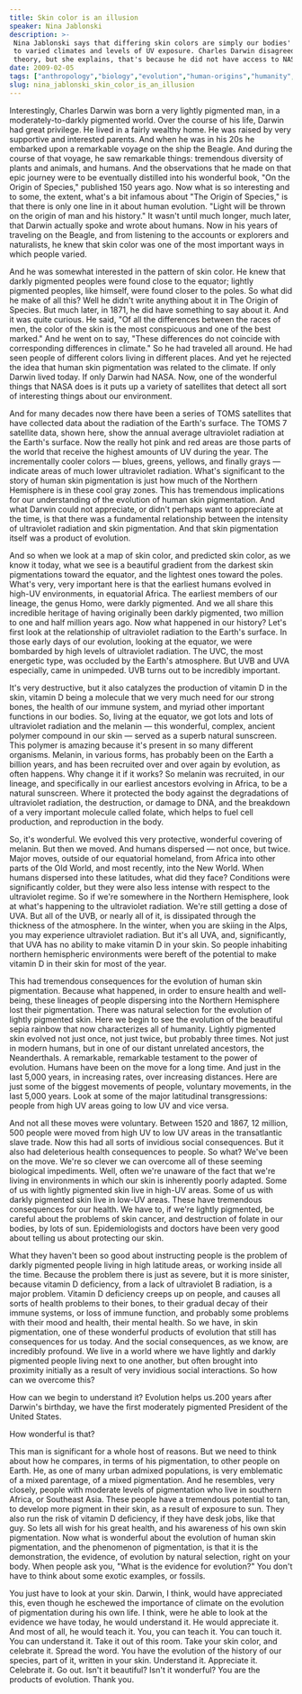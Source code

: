```yaml
---
title: Skin color is an illusion
speaker: Nina Jablonski
description: >-
 Nina Jablonski says that differing skin colors are simply our bodies' adaptation
 to varied climates and levels of UV exposure. Charles Darwin disagreed with this
 theory, but she explains, that's because he did not have access to NASA.
date: 2009-02-05
tags: ["anthropology","biology","evolution","human-origins","humanity","race","science"]
slug: nina_jablonski_skin_color_is_an_illusion
---
```


Interestingly, Charles Darwin was born a very lightly pigmented man, in a
moderately-to-darkly pigmented world. Over the course of his life, Darwin had great
privilege. He lived in a fairly wealthy home. He was raised by very supportive and
interested parents. And when he was in his 20s he embarked upon a remarkable voyage on
the ship the Beagle. And during the course of that voyage, he saw remarkable things:
tremendous diversity of plants and animals, and humans. And the observations that he made
on that epic journey were to be eventually distilled into his wonderful book, "On the
Origin of Species," published 150 years ago. Now what is so interesting and to some, the
extent, what's a bit infamous about "The Origin of Species," is that there is only one
line in it about human evolution. "Light will be thrown on the origin of man and his
history." It wasn't until much longer, much later, that Darwin actually spoke and wrote
about humans. Now in his years of traveling on the Beagle, and from listening to the
accounts or explorers and naturalists, he knew that skin color was one of the most
important ways in which people varied.

And he was somewhat interested in the pattern of skin color. He knew that darkly pigmented
peoples were found close to the equator; lightly pigmented peoples, like himself, were
found closer to the poles. So what did he make of all this? Well he didn't write anything
about it in The Origin of Species. But much later, in 1871, he did have something to say
about it. And it was quite curious. He said, "Of all the differences between the races of
men, the color of the skin is the most conspicuous and one of the best marked." And he
went on to say, "These differences do not coincide with corresponding differences in
climate." So he had traveled all around. He had seen people of different colors living in
different places. And yet he rejected the idea that human skin pigmentation was related to
the climate. If only Darwin lived today. If only Darwin had NASA. Now, one of the wonderful
things that NASA does is it puts up a variety of satellites that detect all sort of
interesting things about our environment.

And for many decades now there have been a series of TOMS satellites that have collected
data about the radiation of the Earth's surface. The TOMS 7 satellite data, shown here,
show the annual average ultraviolet radiation at the Earth's surface. Now the really hot
pink and red areas are those parts of the world that receive the highest amounts of UV
during the year. The incrementally cooler colors — blues, greens, yellows, and finally
grays — indicate areas of much lower ultraviolet radiation. What's significant to the story
of human skin pigmentation is just how much of the Northern Hemisphere is in these cool
gray zones. This has tremendous implications for our understanding of the evolution of
human skin pigmentation. And what Darwin could not appreciate, or didn't perhaps want to
appreciate at the time, is that there was a fundamental relationship between the intensity
of ultraviolet radiation and skin pigmentation. And that skin pigmentation itself was a
product of evolution.

And so when we look at a map of skin color, and predicted skin color, as we know it today,
what we see is a beautiful gradient from the darkest skin pigmentations toward the
equator, and the lightest ones toward the poles. What's very, very important here is that
the earliest humans evolved in high-UV environments, in equatorial Africa. The earliest
members of our lineage, the genus Homo, were darkly pigmented. And we all share this
incredible heritage of having originally been darkly pigmented, two million to one and
half million years ago. Now what happened in our history? Let's first look at the
relationship of ultraviolet radiation to the Earth's surface. In those early days of our
evolution, looking at the equator, we were bombarded by high levels of ultraviolet
radiation. The UVC, the most energetic type, was occluded by the Earth's atmosphere. But
UVB and UVA especially, came in unimpeded. UVB turns out to be incredibly
important.

It's very destructive, but it also catalyzes the production of vitamin D in the skin,
vitamin D being a molecule that we very much need for our strong bones, the health of our
immune system, and myriad other important functions in our bodies. So, living at the
equator, we got lots and lots of ultraviolet radiation and the melanin — this wonderful,
complex, ancient polymer compound in our skin — served as a superb natural sunscreen. This
polymer is amazing because it's present in so many different organisms. Melanin, in
various forms, has probably been on the Earth a billion years, and has been recruited over
and over again by evolution, as often happens. Why change it if it works? So melanin was
recruited, in our lineage, and specifically in our earliest ancestors evolving in Africa,
to be a natural sunscreen. Where it protected the body against the degradations of
ultraviolet radiation, the destruction, or damage to DNA, and the breakdown of a very
important molecule called folate, which helps to fuel cell production, and reproduction in
the body.

So, it's wonderful. We evolved this very protective, wonderful covering of melanin. But
then we moved. And humans dispersed — not once, but twice. Major moves, outside of our
equatorial homeland, from Africa into other parts of the Old World, and most recently,
into the New World. When humans dispersed into these latitudes, what did they face?
Conditions were significantly colder, but they were also less intense with respect to the
ultraviolet regime. So if we're somewhere in the Northern Hemisphere, look at what's
happening to the ultraviolet radiation. We're still getting a dose of UVA. But all of the
UVB, or nearly all of it, is dissipated through the thickness of the atmosphere. In the
winter, when you are skiing in the Alps, you may experience ultraviolet radiation. But
it's all UVA, and, significantly, that UVA has no ability to make vitamin D in your
skin. So people inhabiting northern hemispheric environments were bereft of the potential
to make vitamin D in their skin for most of the year.

This had tremendous consequences for the evolution of human skin pigmentation. Because
what happened, in order to ensure health and well-being, these lineages of people
dispersing into the Northern Hemisphere lost their pigmentation. There was natural
selection for the evolution of lightly pigmented skin. Here we begin to see the evolution
of the beautiful sepia rainbow that now characterizes all of humanity. Lightly pigmented
skin evolved not just once, not just twice, but probably three times. Not just in modern
humans, but in one of our distant unrelated ancestors, the Neanderthals. A remarkable,
remarkable testament to the power of evolution. Humans have been on the move for a long
time. And just in the last 5,000 years, in increasing rates, over increasing distances.
Here are just some of the biggest movements of people, voluntary movements, in the last
5,000 years. Look at some of the major latitudinal transgressions: people from high UV
areas going to low UV and vice versa.

And not all these moves were voluntary. Between 1520 and 1867, 12 million, 500 people were
moved from high UV to low UV areas in the transatlantic slave trade. Now this had all
sorts of invidious social consequences. But it also had deleterious health consequences to
people. So what? We've been on the move. We're so clever we can overcome all of these
seeming biological impediments. Well, often we're unaware of the fact that we're living in
environments in which our skin is inherently poorly adapted. Some of us with lightly
pigmented skin live in high-UV areas. Some of us with darkly pigmented skin live in low-UV
areas. These have tremendous consequences for our health. We have to, if we're lightly
pigmented, be careful about the problems of skin cancer, and destruction of folate in our
bodies, by lots of sun. Epidemiologists and doctors have been very good about telling us
about protecting our skin.

What they haven't been so good about instructing people is the problem of darkly pigmented
people living in high latitude areas, or working inside all the time. Because the problem
there is just as severe, but it is more sinister, because vitamin D deficiency, from a
lack of ultraviolet B radiation, is a major problem. Vitamin D deficiency creeps up on
people, and causes all sorts of health problems to their bones, to their gradual decay of
their immune systems, or loss of immune function, and probably some problems with their
mood and health, their mental health. So we have, in skin pigmentation, one of these
wonderful products of evolution that still has consequences for us today. And the social
consequences, as we know, are incredibly profound. We live in a world where we have
lightly and darkly pigmented people living next to one another, but often brought into
proximity initially as a result of very invidious social interactions. So how can we
overcome this?

How can we begin to understand it? Evolution helps us.200 years after Darwin's birthday,
we have the first moderately pigmented President of the United States.

How wonderful is that? 

This man is significant for a whole host of reasons. But we need to think about how he
compares, in terms of his pigmentation, to other people on Earth. He, as one of many urban
admixed populations, is very emblematic of a mixed parentage, of a mixed pigmentation. And
he resembles, very closely, people with moderate levels of pigmentation who live in
southern Africa, or Southeast Asia. These people have a tremendous potential to tan, to
develop more pigment in their skin, as a result of exposure to sun. They also run the risk
of vitamin D deficiency, if they have desk jobs, like that guy. So lets all wish for his
great health, and his awareness of his own skin pigmentation. Now what is wonderful about
the evolution of human skin pigmentation, and the phenomenon of pigmentation, is that it
is the demonstration, the evidence, of evolution by natural selection, right on your body.
When people ask you, "What is the evidence for evolution?" You don't have to think about
some exotic examples, or fossils.

You just have to look at your skin. Darwin, I think, would have appreciated this, even
though he eschewed the importance of climate on the evolution of pigmentation during his
own life. I think, were he able to look at the evidence we have today, he would understand
it. He would appreciate it. And most of all, he would teach it. You, you can teach it. You
can touch it. You can understand it. Take it out of this room. Take your skin color, and
celebrate it. Spread the word. You have the evolution of the history of our species, part
of it, written in your skin. Understand it. Appreciate it. Celebrate it. Go out. Isn't it
beautiful? Isn't it wonderful? You are the products of evolution. Thank you.

<!--
ad_duration=3.33
event="TED2009"
external_start_time=0
has_talk_citation=0
intro_duration=11.82
is_subtitle_required="False"
is_talk_featured="True"
language="en"
language_swap="False"
native_language="en"
number_of_related_talks=6
number_of_speakers=1
number_of_subtitled_videos=27
number_of_tags=7
number_of_talk_download_languages=27
number_of_talk_more_resources=1
number_of_talk_recommendations=1
number_of_talks_take_actions=0
post_ad_duration=0.83
published_timestamp="2009-07-17 01:00:00"
recording_date="2009-02-05"
speaker_description="Anthropologist"
speaker_is_published=1
speaker_name="Nina Jablonski"
talk_name="Skin color is an illusion"
talk_recommendations_blurb="Academic writings from the anthropologist on the evolution of skin color."
talks_tags=["anthropology","biology","evolution","human-origins","humanity","race","science"]
talks_take_action=[]
url_audio="https://download.ted.com/talks/NinaJablonski_2009.mp3?apikey=acme-roadrunner"
url_photo_speaker="https://pe.tedcdn.com/images/ted/102956_254x191.jpg"
url_photo_talk="https://pe.tedcdn.com/images/ted/102955_800x600.jpg"
url_webpage="https://www.ted.com/talks/nina_jablonski_skin_color_is_an_illusion"
video_type_name="TED Stage Talk"
-->